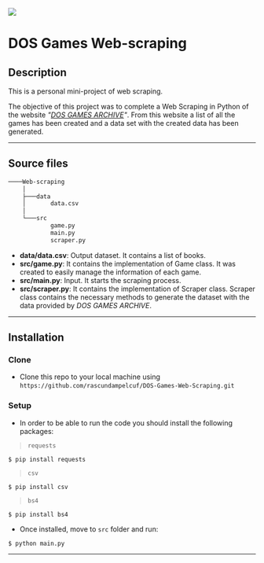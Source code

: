 <a><img src="https://www.adslzone.net/app/uploads/2019/11/MSDOS.jpg"></a>

# DOS Games Web-scraping

## Description
This is a personal mini-project of web scraping.

The objective of this project was to complete a Web Scraping in Python of the website *"[DOS GAMES ARCHIVE](https://www.dosgamesarchive.com/)"*. From this website a list of all the games has been created and a data set with the created data has been generated.

---

## Source files

```bash
────Web-scraping
    │
    ├───data
    │       data.csv
    │
    └───src
            game.py
            main.py
            scraper.py
```
- **data/data.csv**: Output dataset. It contains a list of books.
- **src/game.py**: It contains the implementation of Game class. It was created to easily manage the information of each game.
- **src/main.py**: Input. It starts the scraping process.
- **src/scraper.py**: It contains the implementation of Scraper class. Scraper class contains the necessary methods to generate the dataset with the data provided by *DOS GAMES ARCHIVE*.

---

## Installation

### Clone

- Clone this repo to your local machine using `https://github.com/rascundampelcuf/DOS-Games-Web-Scraping.git`

### Setup

- In order to be able to run the code you should install the following packages:
> `requests`
```shell
$ pip install requests
```
> `csv`
```shell
$ pip install csv
```
> `bs4`
```shell
$ pip install bs4
```

- Once installed, move to `src` folder and run:
```shell
$ python main.py
```

---

